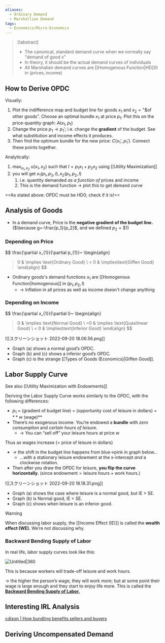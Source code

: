 ```yaml
---
aliases:
  - Ordinary Demand
  - Marshallian Demand
tags:
  - Economics/Micro-Economics
---
```

> [!abstract]
> - The canonical, standard demand curve when we normally say "demand of good $x$"
> - In theory, it should be the actual demand curves of individuals
> - All Marshalian demand curves are [[Homogenous Function|HD]]0 in $(\text{prices}, \text{income})$

## How to Derive OPDC

Visually:
1. Plot the indifference map and budget line for goods $x_1$ and $x_2=\text{"\$ of other goods"}$. Choose an optimal bundle $x_1$ at price $p_1$. Plot this on the price-quantity graph: $A(x_1,p_1)$
2. Change the price $p_1 \rightarrow p_1'$; i.e. change the **gradient** of the budget. See what substitution and income effects it produces.
3. Then find the optimum bundle for the new price: $C(x_1',p_1')$. Connect these points together.

Analytically:
1. $\text{max}_{x_{1},x_{2}} ~ u(x_{1},x_{2}) ~ \text{such that} ~ I=p_{1}x_{1}+p_{2}x_{2}$ using [[Utility Maximization]]
2. you will get $x_{1}(p_{1},p_{2},I),x_{2}(p_{1},p_{2},I)$
	1. i.e. quantity demanded _as a function of_ prices and income
	2. This is the demand function → plot this to get demand curve

==As stated above: OPDC must be HD0; check if it is!==
## Analysis of Goods

- In a demand curve, Price is the **negative gradient of the budget line.** ($\because g=-\frac{p_1}{p_2}$, and we defined $p_2=\$1$)

### Depending on Price

$$
\frac{\partial x_{1}}{\partial p_{1}}~
\begin{align}
>0 & \implies \text{Ordinary Good} \\
< 0 & \implies\text{Giffen Good}
\end{align}
$$

- Ordinary goods's demand functions $x_{1}$ are [[Homogenous Function|homogenous]] in $(p_{1},p_{2},I)$
	- → Inflation in all prices as well as income doesn't change anything
### Depending on Income

$$
\frac{\partial x_{1}}{\partial I}~
\begin{align}
>0 & \implies \text{Normal Good} \\
=0 & \implies \text{Quasilinear Good} \\
< 0 & \implies\text{Inferior Good}
\end{align}
$$

![[スクリーンショット 2022-09-20 18.06.56.png]]

- Graph (a) shows a normal good’s OPDC.
- Graph (b) and (c) shows a inferior good’s OPDC.
- Graph (c) is the strange [[Types of Goods (Economics)|Giffen Good]].

## Labor Supply Curve

See also [[Utility Maximization with Endowments]]

Deriving the Labor Supply Curve works similarly to the OPDC, with the following differences:

- $p_1$ = (gradient of budget line) = (opportunity cost of leisure in dollars) = $**w$ (wage)\*\*
- There’s no exogenous income. You’re endowed a **bundle** with _zero consumption_ and _certain hours of leisure_.
	- → You can “sell off” your leisure hours at price $w$

Thus as wages increase (= price of leisure in dollars)
- → the shift in the budget line happens from blue→pink in graph below…
	- …with a stationary leisure endowment at the x-intercept _and_ a clockwise rotation.
- Then after you draw the OPDC for leisure, **you flip the curve horizontally.**
  (since $\text{endowment}=\text{leisure hours}+\text{work hours}$.)

![[スクリーンショット 2022-09-20 18.18.31.png]]

- Graph (a) shows the case where leisure is a normal good, but IE > SE.
- Graph (b) is Normal good, IE < SE.
- Graph (c) shows when leisure is an inferior good.

> [!warning]
  When discussing labor supply, the [[Income Effect (IE)]] is called the **wealth effect (WE).** We’re not discussing why.
### Backward Bending Supply of Labor

In real life, labor supply curves look like this:

![Untitled|360](Untitled%2013.png)

This is because workers will trade-off leisure and work hours.

→ the higher the person’s wage, they will work more; but at some point their wage is large enough and they start to enjoy life more. This is called the **[Backward Bending Supply of Labor.](https://en.wikipedia.org/wiki/Backward_bending_supply_curve_of_labour?oldformat=true)**

## Interesting IRL Analysis

[cdixon | How bundling benefits sellers and buyers](https://cdixon.org/2012/07/08/how-bundling-benefits-sellers-and-buyers)

## Deriving Uncompensated Demand
